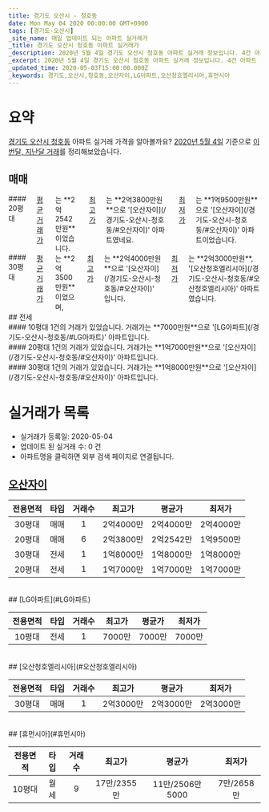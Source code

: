 ```yaml
---
title: 경기도 오산시 - 청호동
date: Mon May 04 2020 00:00:00 GMT+0900
tags: [경기도-오산시]
_site_name: 매일 업데이트 되는 아파트 실거래가
_title: 경기도 오산시 청호동 아파트 실거래가
_description: 2020년 5월 4일 경기도 오산시 청호동 아파트 실거래 정보입니다. 4건 아파트 정보가 있습니다.
_excerpt: 2020년 5월 4일 경기도 오산시 청호동 아파트 실거래 정보입니다. 4건 아파트 정보가 있습니다.
_updated_time: 2020-05-03T15:00:00.000Z
_keywords: 경기도,오산시,청호동,오산자이,LG아파트,오산청호엘리시아,휴먼시아
---
```





# 요약
<ins>경기도 오산시 청호동</ins> 아파트 실거래 가격을 알아볼까요? <ins>2020년 5월 4일</ins> 기준으로 <ins>이번달, 지난달 거래</ins>를 정리해보았습니다.

## 매매
<div class="container">
<div class="six columns" markdown="1">
#### 20평대
<ins>평균 거래가</ins>는 **2억2542만원**이었습니다. <ins>최고가</ins>는 **2억3800만원**으로 '[오산자이](/경기도-오산시-청호동/#오산자이)' 아파트였네요. <ins>최저가</ins>는 **1억9500만원**으로 '[오산자이](/경기도-오산시-청호동/#오산자이)' 아파트이었습니다.
</div>
<div class="six columns" markdown="1">
#### 30평대
<ins>평균 거래가</ins>는 **2억3500만원**이었으며, <ins>최고가</ins>는 **2억4000만원**으로 '[오산자이](/경기도-오산시-청호동/#오산자이)' 입니다. <ins>최저가</ins>는 **2억3000만원**, '[오산청호엘리시아](/경기도-오산시-청호동/#오산청호엘리시아)' 아파트였습니다.
</div>
</div>
## 전세
<div class="container">
<div class="six columns" markdown="1">
#### 10평대
1건의 거래가 있었습니다. 거래가는 **7000만원**으로 '[LG아파트](/경기도-오산시-청호동/#LG아파트)' 아파트입니다.
</div>
<div class="six columns" markdown="1">
#### 20평대
1건의 거래가 있었습니다. 거래가는 **1억7000만원**으로 '[오산자이](/경기도-오산시-청호동/#오산자이)' 아파트입니다.
</div>
</div>
<div class="container">
<div class="twelve columns" markdown="1">
#### 30평대
1건의 거래가 있었습니다. 거래가는 **1억8000만원**으로 '[오산자이](/경기도-오산시-청호동/#오산자이)' 아파트입니다.
</div>
</div>



# 실거래가 목록
- 실거래가 등록일: 2020-05-04
- 업데이트 된 실거래 수: 0 건
- 아파트명을 클릭하면 외부 검색 페이지로 연결됩니다.

## [오산자이](#오산자이)

|전용면적|타입|거래수|최고가|평균가|최저가|
|:---:|:---:|:---:|:---:|:---:|:---:|
|30평대|<span class="deal-type-1">매매</span>|1|2억4000만|2억4000만|2억4000만|
|20평대|<span class="deal-type-1">매매</span>|6|2억3800만|2억2542만|1억9500만|
|30평대|<span class="deal-type-2">전세</span>|1|1억8000만|1억8000만|1억8000만|
|20평대|<span class="deal-type-2">전세</span>|1|1억7000만|1억7000만|1억7000만|

<br/>
## [LG아파트](#LG아파트)

|전용면적|타입|거래수|최고가|평균가|최저가|
|:---:|:---:|:---:|:---:|:---:|:---:|
|10평대|<span class="deal-type-2">전세</span>|1|7000만|7000만|7000만|

<br/>
## [오산청호엘리시아](#오산청호엘리시아)

|전용면적|타입|거래수|최고가|평균가|최저가|
|:---:|:---:|:---:|:---:|:---:|:---:|
|30평대|<span class="deal-type-1">매매</span>|1|2억3000만|2억3000만|2억3000만|

<br/>
## [휴먼시아](#휴먼시아)

|전용면적|타입|거래수|최고가|평균가|최저가|
|:---:|:---:|:---:|:---:|:---:|:---:|
|10평대|<span class="deal-type-3">월세</span>|9|17만/2355만|11만/2506만5000|7만/2658만|

<br/>



